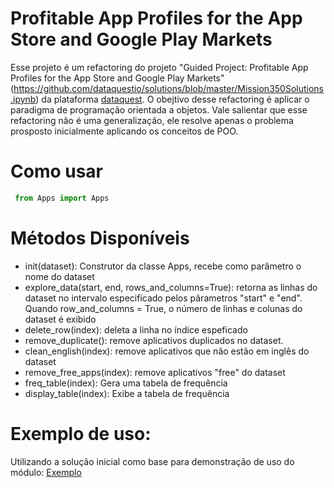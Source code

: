 # Profitable App Profiles for the App Store and Google Play Markets
  Esse projeto é um refactoring do projeto "Guided Project: Profitable App Profiles for the App Store and Google Play Markets"(https://github.com/dataquestio/solutions/blob/master/Mission350Solutions.ipynb)
  da plataforma [dataquest](https://app.dataquest.io/). O obejtivo desse refactoring é aplicar o paradigma de programação orientada a objetos. Vale salientar que esse refactoring não é uma generalização, ele resolve apenas o problema prosposto inicialmente aplicando os conceitos de POO.
  
  # Como usar
  
  ```python
   from Apps import Apps
   ```
   
   # Métodos Disponíveis
   - init(dataset): Construtor da classe Apps, recebe como parâmetro o nome do dataset
   - explore_data(start, end, rows_and_columns=True): retorna as linhas do dataset no intervalo especificado pelos pârametros "start" e "end". Quando row_and_columns = True, o número de linhas e colunas do dataset é exibido
   - delete_row(index): deleta a linha no índice espeficado
   - remove_duplicate(): remove aplicativos duplicados no dataset.
   - clean_english(index): remove aplicativos que não estão em inglês do dataset
   - remove_free_apps(index): remove aplicativos "free" do dataset
   - freq_table(index): Gera uma tabela de frequência
   - display_table(index): Exibe a tabela de frequência

 # Exemplo de uso:
  Utilizando a solução inicial como base para demonstração de uso do módulo: [Exemplo](https://github.com/ClaudianoLeonardo/Apps/blob/main/Exemplo.ipynb)
